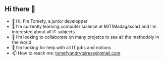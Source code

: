 ## Hi there 👋
- 👋 Hi, I'm Tomefy, a junior developper
- 🌱 I’m currently learning computer science at MIT(Madagascar) and i'm interested about all IT subjects
- 👯 I’m looking to collaborate on many projetcs to see all the methodoly in the world
- 🤔 I’m looking for help with all IT jobs and notions 
- 📫 How to reach me: tomefyandrytsiresy@gmail.com
